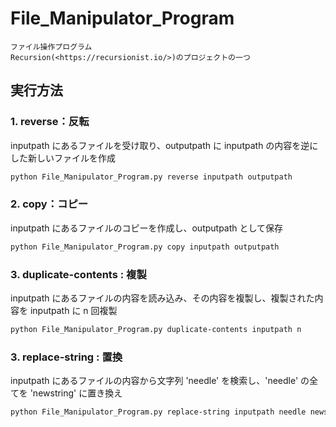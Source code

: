 # File_Manipulator_Program
    ファイル操作プログラム
    Recursion(<https://recursionist.io/>)のプロジェクトの一つ

## 実行方法
### 1. reverse：反転
inputpath にあるファイルを受け取り、outputpath に inputpath の内容を逆にした新しいファイルを作成
```sh
python File_Manipulator_Program.py reverse inputpath outputpath
``` 

### 2. copy：コピー
inputpath にあるファイルのコピーを作成し、outputpath として保存
```sh
python File_Manipulator_Program.py copy inputpath outputpath
```

### 3. duplicate-contents : 複製
inputpath にあるファイルの内容を読み込み、その内容を複製し、複製された内容を inputpath に n 回複製
```sh
python File_Manipulator_Program.py duplicate-contents inputpath n
```

### 3. replace-string : 置換
inputpath にあるファイルの内容から文字列 'needle' を検索し、'needle' の全てを 'newstring' に置き換え
```sh
python File_Manipulator_Program.py replace-string inputpath needle newstring
```
